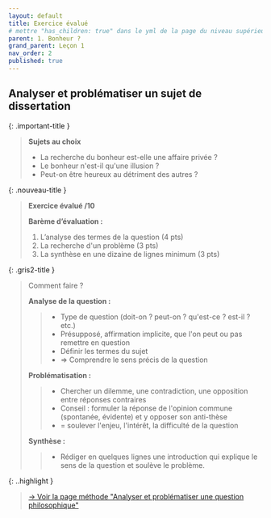 ```yaml
---
layout: default
title: Exercice évalué
# mettre "has_children: true" dans le yml de la page du niveau supérieur
parent: 1. Bonheur ?
grand_parent: Leçon 1
nav_order: 2
published: true
---
```

## Analyser et problématiser un sujet de dissertation

{: .important-title }
> **Sujets au choix**	
>
>- La recherche du bonheur est-elle une affaire privée ?
>- Le bonheur n'est-il qu'une illusion ?
>- Peut-on être heureux au détriment des autres ?

{: .nouveau-title }
>**Exercice évalué /10**  
>
>**Barème d’évaluation :**  	
>1. L’analyse des termes de la question (4 pts)
>2. La recherche d'un problème (3 pts)
>3. La synthèse en une dizaine de lignes minimum (3 pts)

{: .gris2-title }
> Comment faire ?
> 
> **Analyse de la question :**  
>> - Type de question (doit-on ? peut-on ? qu'est-ce ? est-il ? etc.) 
>> - Présupposé, affirmation implicite, que l'on peut ou pas remettre en question
>> - Définir les termes du sujet
>> - => Comprendre le sens précis de la question
>
>**Problématisation :**   
>> - Chercher un dilemme, une contradiction, une opposition entre réponses contraires
>> - Conseil : formuler la réponse de l'opinion commune (spontanée, évidente) et y opposer son anti-thèse
>> - = soulever l'enjeu, l'intérêt, la difficulté de la question
>
>**Synthèse :**  
>> - Rédiger en quelques lignes une introduction qui explique le sens de la question et soulève le problème.

{: ..highlight }
> [→ Voir la page méthode "Analyser et problématiser une question philosophique"](../../docs/methode/m1-1.html)



